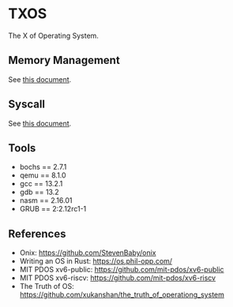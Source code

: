 # TXOS

The X of Operating System.

## Memory Management

See [this document](/docs/05_memory_management/README.md).

## Syscall

See [this document](/docs/08_syscall/README.md).

## Tools

- bochs == 2.7.1
- qemu == 8.1.0
- gcc == 13.2.1
- gdb == 13.2
- nasm == 2.16.01
- GRUB == 2:2.12rc1-1

## References

- Onix: <https://github.com/StevenBaby/onix>
- Writing an OS in Rust: <https://os.phil-opp.com/>
- MIT PDOS xv6-public: <https://github.com/mit-pdos/xv6-public>
- MIT PDOS xv6-riscv: <https://github.com/mit-pdos/xv6-riscv>
- The Truth of OS: <https://github.com/xukanshan/the_truth_of_operationg_system>